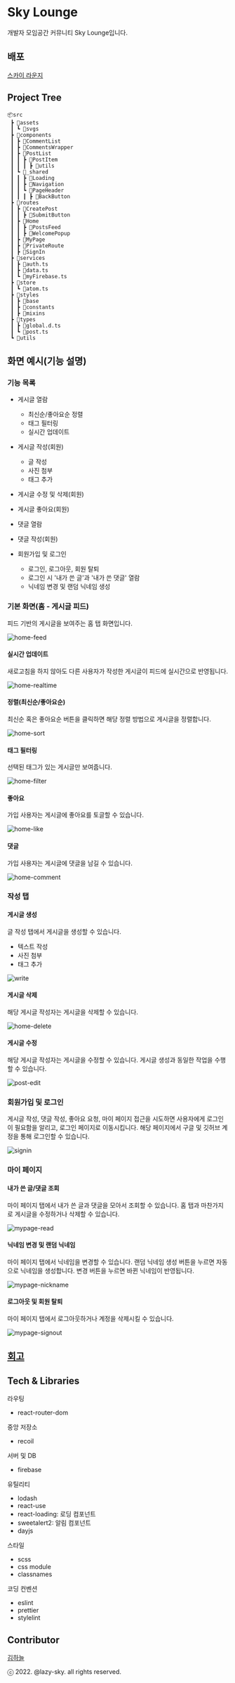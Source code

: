 # Sky Lounge

개발자 모임공간 커뮤니티 Sky Lounge입니다.

## 배포

[스카이 라운지](https://skylounge-lazysky.netlify.app/)

## Project Tree

```
📦src
 ┣ 📂assets
 ┃ ┗ 📂svgs
 ┣ 📂components
 ┃ ┣ 📂CommentList
 ┃ ┣ 📂CommentsWrapper
 ┃ ┣ 📂PostList
 ┃ ┃ ┣ 📂PostItem
 ┃ ┃ ┃ ┣ 📂utils
 ┃ ┗ 📂_shared
 ┃ ┃ ┣ 📂Loading
 ┃ ┃ ┣ 📂Navigation
 ┃ ┃ ┗ 📂PageHeader
 ┃ ┃ ┃ ┣ 📂BackButton
 ┣ 📂routes
 ┃ ┣ 📂CreatePost
 ┃ ┃ ┣ 📂SubmitButton
 ┃ ┣ 📂Home
 ┃ ┃ ┣ 📂PostsFeed
 ┃ ┃ ┣ 📂WelcomePopup
 ┃ ┣ 📂MyPage
 ┃ ┣ 📂PrivateRoute
 ┃ ┣ 📂SignIn
 ┣ 📂services
 ┃ ┣ 📜auth.ts
 ┃ ┣ 📜data.ts
 ┃ ┗ 📜myFirebase.ts
 ┣ 📂store
 ┃ ┗ 📜atom.ts
 ┣ 📂styles
 ┃ ┣ 📂base
 ┃ ┣ 📂constants
 ┃ ┣ 📂mixins
 ┣ 📂types
 ┃ ┣ 📜global.d.ts
 ┃ ┗ 📜post.ts
 ┗ 📂utils
```

## 화면 예시(기능 설명)

### 기능 목록

- 게시글 열람
  - 최신순/좋아요순 정렬
  - 태그 필터링
  - 실시간 업데이트
- 게시글 작성(회원)
  - 글 작성
  - 사진 첨부
  - 태그 추가
- 게시글 수정 및 삭제(회원)
- 게시글 좋아요(회원)

- 댓글 열람
- 댓글 작성(회원)

- 회원가입 및 로그인
  - 로그인, 로그아웃, 회원 탈퇴
  - 로그인 시 '내가 쓴 글'과 '내가 쓴 댓글' 열람
  - 닉네임 변경 및 랜덤 닉네임 생성

### 기본 화면(홈 - 게시글 피드)

피드 기반의 게시글을 보여주는 홈 탭 화면입니다.

![home-feed](https://user-images.githubusercontent.com/47808461/172035643-8b15e979-f5c3-4f7e-8b14-4addc46ea18c.gif)

#### 실시간 업데이트

새로고침을 하지 않아도 다른 사용자가 작성한 게시글이 피드에 실시간으로 반영됩니다.

![home-realtime](https://user-images.githubusercontent.com/47808461/172035725-fd60fd9c-b713-4906-87b3-4b1a6efd49f0.gif)

#### 정렬(최신순/좋아요순)

최신순 혹은 좋아요순 버튼을 클릭하면 해당 정렬 방법으로 게시글을 정렬합니다.

![home-sort](https://user-images.githubusercontent.com/47808461/172035840-ca2ee4dc-59f1-41bb-b0b6-e5f4f84c8bc4.gif)


#### 태그 필터링

선택된 태그가 있는 게시글만 보여줍니다.

![home-filter](https://user-images.githubusercontent.com/47808461/172035921-7272a28c-1cb5-4b56-9064-dd9b5a82c4cd.gif)

#### 좋아요

가입 사용자는 게시글에 좋아요를 토글할 수 있습니다.

![home-like](https://user-images.githubusercontent.com/47808461/172035960-d70b1951-3b56-4380-affe-dbad5baf5dda.gif)

#### 댓글

가입 사용자는 게시글에 댓글을 남길 수 있습니다.

![home-comment](https://user-images.githubusercontent.com/47808461/172035991-f74420b2-4f0d-4137-8d85-40247ef8b86a.gif)

### 작성 탭

#### 게시글 생성

글 작성 탭에서 게시글을 생성할 수 있습니다.
- 텍스트 작성
- 사진 첨부
- 태그 추가

![write](https://user-images.githubusercontent.com/47808461/172036063-203d5b1e-dbbe-4afa-ae65-45aa3caa68d7.gif)

#### 게시글 삭제

해당 게시글 작성자는 게시글을 삭제할 수 있습니다.

![home-delete](https://user-images.githubusercontent.com/47808461/172036120-93d9df7f-ceca-4bdd-84cf-4c752de29d66.gif)

#### 게시글 수정

해당 게시글 작성자는 게시글을 수정할 수 있습니다.
게시글 생성과 동일한 작업을 수행할 수 있습니다.

![post-edit](https://user-images.githubusercontent.com/47808461/172036236-6ce2ad9b-f0d1-478d-a392-99e024a8c094.gif)

### 회원가입 및 로그인

게시글 작성, 댓글 작성, 좋아요 요청, 마이 페이지 접근을 시도하면 사용자에게 로그인이 필요함을 알리고, 로그인 페이지로 이동시킵니다. 해당 페이지에서 구글 및 깃허브 계정을 통해 로그인할 수 있습니다. 

![signin](https://user-images.githubusercontent.com/47808461/172036701-f80a4deb-1d05-4880-bbc7-f1166d764ff9.gif)

### 마이 페이지

#### 내가 쓴 글/댓글 조회

마이 페이지 탭에서 내가 쓴 글과 댓글을 모아서 조회할 수 있습니다.
홈 탭과 마찬가지로 게시글을 수정하거나 삭제할 수 있습니다.

![mypage-read](https://user-images.githubusercontent.com/47808461/172036766-5cb10492-ebbb-49d3-8ae5-6a57d16fa481.gif)

#### 닉네임 변경 및 랜덤 닉네임

마이 페이지 탭에서 닉네임을 변경할 수 있습니다.
랜덤 닉네임 생성 버튼을 누르면 자동으로 닉네임을 생성합니다.
변경 버튼을 누르면 바뀐 닉네임이 반영됩니다.

![mypage-nickname](https://user-images.githubusercontent.com/47808461/172036912-28c5f0bf-18f3-4896-aa0f-3fe46d7744ad.gif)

#### 로그아웃 및 회원 탈퇴

마이 페이지 탭에서 로그아웃하거나 계정을 삭제시킬 수 있습니다.

![mypage-signout](https://user-images.githubusercontent.com/47808461/172036953-1c85b65c-039a-4783-b658-81e8feb7bfd2.gif)

## [회고](./Retrospect.md)

## Tech & Libraries

라우팅
- react-router-dom

중앙 저장소
- recoil

서버 및 DB
- firebase

유틸리티
- lodash
- react-use
- react-loading: 로딩 컴포넌트
- sweetalert2: 알림 컴포넌트
- dayjs

스타일
- scss
- css module
- classnames

코딩 컨벤션
- eslint
- prettier
- stylelint

## Contributor

[김하늘](https://github.com/lazy-sky)

ⓒ 2022. @lazy-sky. all rights reserved.
